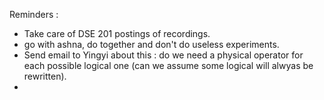 Reminders :

 - Take care of DSE 201 postings of recordings.
 - go with ashna, do together and don't do useless experiments.
 - Send email to Yingyi about this : do we need a physical operator for each possible logical one (can we assume some logical will alwyas be rewritten).
 - 